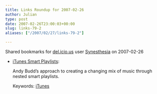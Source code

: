 ```yaml
---
title: Links Roundup for 2007-02-26
author: Julian
type: post
date: 2007-02-26T23:00:03+00:00
slug: links-79-2 
aliases: ["/2007/02/27/links-79-2"]

---
```

Shared bookmarks for [del.icio.us][1] user  [Synesthesia][2] on 2007-02-26

  * [iTunes Smart Playlists][3]:
  
    Andy Budd&#8217;s approach to creating a changing mix of music through nested smart playlists.
  
    Keywords: [iTunes][4]

 [1]: https://del.icio.us/
 [2]: https://del.icio.us/synesthesia
 [3]: https://www.andybudd.com/archives/2005/08/itunes_smart_playlists/index.php "https://www.andybudd.com/archives/2005/08/itunes_smart_playlists/index.php"
 [4]: https://del.icio.us/synesthesia/iTunes